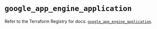 # `google_app_engine_application`

Refer to the Terraform Registry for docs: [`google_app_engine_application`](https://registry.terraform.io/providers/hashicorp/google/6.19.0/docs/resources/app_engine_application).
